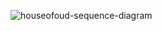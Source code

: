 ![houseofoud-sequence-diagram](https://github.com/user-attachments/assets/64ac6677-e42d-4d9e-8a67-d6ec6ba71794)

